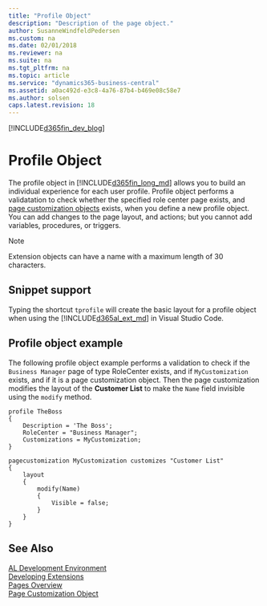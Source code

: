 ```yaml
---
title: "Profile Object"
description: "Description of the page object."
author: SusanneWindfeldPedersen
ms.custom: na
ms.date: 02/01/2018
ms.reviewer: na
ms.suite: na
ms.tgt_pltfrm: na
ms.topic: article
ms.service: "dynamics365-business-central"
ms.assetid: a0ac492d-e3c8-4a76-87b4-b469e08c58e7
ms.author: solsen
caps.latest.revision: 18
---
```


[!INCLUDE[d365fin_dev_blog](includes/d365fin_dev_blog.md)]

# Profile Object
The profile object in [!INCLUDE[d365fin_long_md](includes/d365fin_long_md.md)] allows you to build an individual experience for each user profile. Profile object performs a validatation to check whether the specified role center page exists, and [page customization objects](devenv-page-customization-object.md) exists, when you define a new profile object. You can add changes to the page layout, and actions; but you cannot add variables, procedures, or triggers. 

> [!NOTE]  
> Extension objects can have a name with a maximum length of 30 characters.      

## Snippet support
Typing the shortcut ```tprofile``` will create the basic layout for a profile object when using the [!INCLUDE[d365al_ext_md](../includes/d365al_ext_md.md)] in Visual Studio Code.

## Profile object example
The following profile object example performs a validation to check if the `Business Manager` page of type RoleCenter exists, and if `MyCustomization` exists, and if it is a page customization object. Then the page customization modifies the layout of the **Customer List** to make the `Name` field invisible using the `modify` method. 

```
profile TheBoss
{
    Description = 'The Boss';
    RoleCenter = "Business Manager";
    Customizations = MyCustomization;
}

pagecustomization MyCustomization customizes "Customer List"
{
    layout
    {
        modify(Name)
        {
            Visible = false;
        }
    }
}

```

## See Also  
[AL Development Environment](devenv-reference-overview.md)  
[Developing Extensions](devenv-dev-overview.md)  
[Pages Overview](devenv-pages-overview.md)  
[Page Customization Object](devenv-page-customization-object.md)
